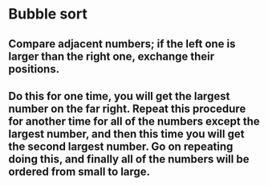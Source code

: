 # Bubble sort

## Compare adjacent numbers; if the left one is larger than the right one, exchange their positions. 

## Do this for one time, you will get the largest number on the far right. Repeat this procedure for another time for all of the numbers except the largest number, and then this time you will get the second largest number. Go on repeating doing this, and finally all of the numbers will be ordered from small to large. 